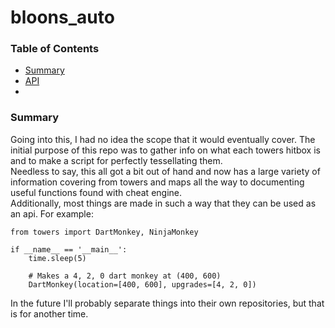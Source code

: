 
bloons_auto
=================

### Table of Contents

- [Summary](###Summary)
- [API](###API)
- 




### Summary
Going into this, I had no idea the scope that it would eventually cover.
The initial purpose of this repo was to gather info on what each towers hitbox is and to make a script for perfectly tessellating them. \
Needless to say, this all got a bit out of hand and now has a large variety of information covering from towers and maps all the way to documenting useful functions found with cheat engine. \
Additionally, most things are made in such a way that they can be used as an api. For example:
    
    from towers import DartMonkey, NinjaMonkey
    
    if __name__ == '__main__':
        time.sleep(5)

        # Makes a 4, 2, 0 dart monkey at (400, 600)
        DartMonkey(location=[400, 600], upgrades=[4, 2, 0])

In the future I'll probably separate things into their own repositories, but that is for another time.






